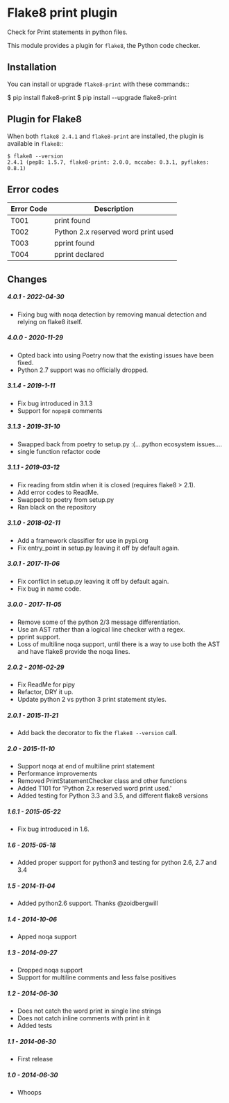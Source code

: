Flake8 print plugin
===================

Check for Print statements in python files.

This module provides a plugin for ``flake8``, the Python code checker.


Installation
------------

You can install or upgrade ``flake8-print`` with these commands::

  $ pip install flake8-print
  $ pip install --upgrade flake8-print


Plugin for Flake8
-----------------

When both ``flake8 2.4.1`` and ``flake8-print`` are installed, the plugin is
available in ``flake8``::

    $ flake8 --version
    2.4.1 (pep8: 1.5.7, flake8-print: 2.0.0, mccabe: 0.3.1, pyflakes: 0.8.1)

Error codes
-----------

| Error Code  | Description                          |
| ----------- | ------------------------------------ |
| T001        | print found                          |
| T002        | Python 2.x reserved word print used  |
| T003        | pprint found                         |
| T004        | pprint declared                      |


Changes
-------

##### 4.0.1 - 2022-04-30

* Fixing bug with noqa detection by removing manual detection and relying on flake8 itself.

##### 4.0.0 - 2020-11-29

* Opted back into using Poetry now that the existing issues have been fixed.
* Python 2.7 support was no officially dropped.

##### 3.1.4 - 2019-1-11

* Fix bug introduced in 3.1.3
* Support for `nopep8` comments

##### 3.1.3 - 2019-31-10

* Swapped back from poetry to setup.py :(....python ecosystem issues....
* single function refactor code

##### 3.1.1 - 2019-03-12

* Fix reading from stdin when it is closed (requires flake8 > 2.1).
* Add error codes to ReadMe.
* Swapped to poetry from setup.py
* Ran black on the repository

##### 3.1.0 - 2018-02-11
* Add a framework classifier for use in pypi.org
* Fix entry_point in setup.py leaving it off by default again.

##### 3.0.1 - 2017-11-06
* Fix conflict in setup.py leaving it off by default again.
* Fix bug in name code.

##### 3.0.0 - 2017-11-05
* Remove some of the python 2/3 message differentiation.
* Use an AST rather than a logical line checker with a regex.
* pprint support.
* Loss of multiline noqa support, until there is a way to use both the AST and have flake8 provide the noqa lines.


##### 2.0.2 - 2016-02-29
* Fix ReadMe for pipy
* Refactor, DRY it up.
* Update python 2 vs python 3 print statement styles.

##### 2.0.1 - 2015-11-21
* Add back the decorator to fix the `flake8 --version` call.

##### 2.0 - 2015-11-10
* Support noqa at end of multiline print statement
* Performance improvements
* Removed PrintStatementChecker class and other functions
* Added T101 for 'Python 2.x reserved word print used.'
* Added testing for Python 3.3 and 3.5, and different flake8 versions

##### 1.6.1 - 2015-05-22
* Fix bug introduced in 1.6.

##### 1.6 - 2015-05-18
* Added proper support for python3 and testing for python 2.6, 2.7 and 3.4

##### 1.5 - 2014-11-04
* Added python2.6 support. Thanks @zoidbergwill

##### 1.4 - 2014-10-06
* Apped noqa support

##### 1.3 - 2014-09-27
* Dropped noqa support
* Support for multiline comments and less false positives

##### 1.2 - 2014-06-30
* Does not catch the word print in single line strings
* Does not catch inline comments with print in it
* Added tests

##### 1.1 - 2014-06-30
* First release

##### 1.0 - 2014-06-30
* Whoops
